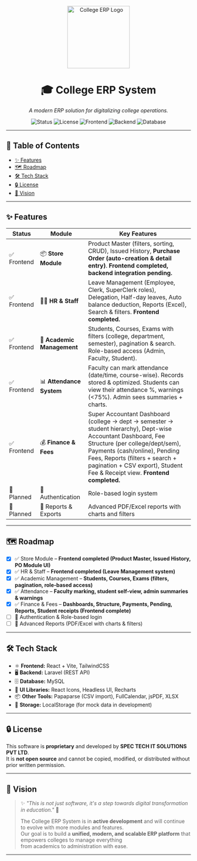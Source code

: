 <p align="center">
  <img src="https://res.cloudinary.com/dpv8uxc8p/image/upload/v1757764420/logo_znzxkr.png" alt="College ERP Logo" width="170"/>
</p>

<div align="center">

# 🎓 College ERP System

_A modern ERP solution for digitalizing college operations._

![Status](https://img.shields.io/badge/Status-In%20Development-yellow)
![License](https://img.shields.io/badge/License-Proprietary-red)
![Frontend](https://img.shields.io/badge/Frontend-React%20%2B%20Vite-61dafb?logo=react&logoColor=white)
![Backend](https://img.shields.io/badge/Backend-Laravel-red?logo=laravel)
![Database](https://img.shields.io/badge/Database-MySQL-blue?logo=mysql)

</div>

---

## 📑 Table of Contents

- [✨ Features](#-features)
- [🗺️ Roadmap](#️-roadmap)
- [🛠️ Tech Stack](#-tech-stack)
- [🔒 License](#-license)
- [🌟 Vision](#-vision)

---

## ✨ Features

| Status      | Module                  | Key Features                                                                                                                                                          |
| ----------- | ----------------------- | --------------------------------------------------------------------------------------------------------------------------------------------------------------------- |
| ✅ Frontend | 📦 **Store Module**     | Product Master (filters, sorting, CRUD), Issued History, **Purchase Order (auto-creation & detail entry)**. **Frontend completed, backend integration pending.**      |
| ✅ Frontend | 👨‍🏫 **HR & Staff**       | Leave Management (Employee, Clerk, SuperClerk roles), Delegation, Half-day leaves, Auto balance deduction, Reports (Excel), Search & filters. **Frontend completed.** |
| ✅ Frontend | 🧾 **Academic Management** | Students, Courses, Exams with filters (college, department, semester), pagination & search. Role-based access (Admin, Faculty, Student).                              |
| ✅ Frontend | 📊 **Attendance System**  | Faculty can mark attendance (date/time, course-wise). Records stored & optimized. Students can view their attendance %, warnings (<75%). Admin sees summaries + charts. |
| ✅ Frontend | 💰 **Finance & Fees**     | Super Accountant Dashboard (college → dept → semester → student hierarchy), Dept-wise Accountant Dashboard, Fee Structure (per college/dept/sem), Payments (cash/online), Pending Fees, Reports (filters + search + pagination + CSV export), Student Fee & Receipt view. **Frontend completed.** |
| 🚧 Planned  | 🔐 Authentication       | Role-based login system                                                                                                                                               |
| 🚧 Planned  | 📑 Reports & Exports    | Advanced PDF/Excel reports with charts and filters                                                                                                                    |

---

## 🗺️ Roadmap

- [x] ✅ Store Module – **Frontend completed (Product Master, Issued History, PO Module UI)**
- [x] ✅ HR & Staff – **Frontend completed (Leave Management system)**
- [x] ✅ Academic Management – **Students, Courses, Exams (filters, pagination, role-based access)**
- [x] ✅ Attendance – **Faculty marking, student self-view, admin summaries & warnings**
- [x] ✅ Finance & Fees – **Dashboards, Structure, Payments, Pending, Reports, Student receipts (Frontend complete)**
- [ ] 🔐 Authentication & Role-based login
- [ ] 📑 Advanced Reports (PDF/Excel with charts & filters)

---

## 🛠️ Tech Stack

- ⚛️ **Frontend:** React + Vite, TailwindCSS
- 🖥️ **Backend:** Laravel (REST API)
- 🗄️ **Database:** MySQL
- 🎨 **UI Libraries:** React Icons, Headless UI, Recharts
- 📦 **Other Tools:** Papaparse (CSV import), FullCalendar, jsPDF, XLSX
- 💾 **Storage:** LocalStorage (for mock data in development)

---

## 🔒 License

This software is **proprietary** and developed by **SPEC TECH IT SOLUTIONS PVT LTD**.  
It is **not open source** and cannot be copied, modified, or distributed without prior written permission.

---

## 🌟 Vision

> ✨ _"This is not just software, it's a step towards digital transformation in education."_ 🚀
>
> The College ERP System is in **active development** and will continue to evolve with more modules and features.  
> Our goal is to build a **unified, modern, and scalable ERP platform** that empowers colleges to manage everything  
> from academics to administration with ease.

---
